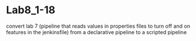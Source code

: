 # Lab8_1-18
convert lab 7 (pipeline that reads values in properties files to turn off and on features in the jenkinsfile) from a declarative pipeline to a scripted pipeline
